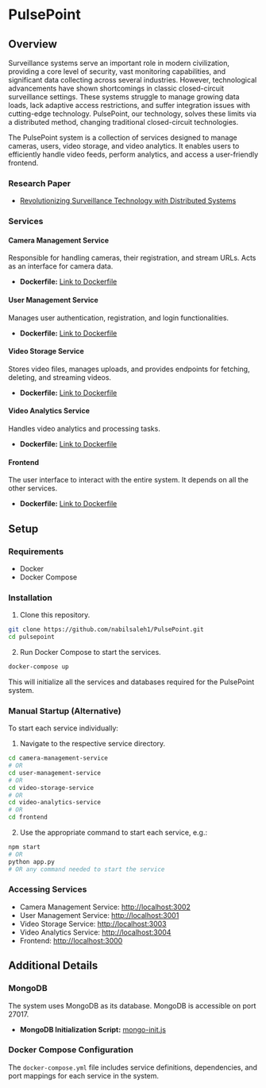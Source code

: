 # PulsePoint

## Overview

Surveillance systems serve an important role in modern civilization, providing a core level of security, vast monitoring capabilities, and significant data collecting across several industries. However, technological advancements have shown shortcomings in classic closed-circuit surveillance settings. These systems struggle to manage growing data loads, lack adaptive access restrictions, and suffer integration issues with cutting-edge technology. PulsePoint, our technology, solves these limits via a distributed method, changing traditional closed-circuit technologies.

The PulsePoint system is a collection of services designed to manage cameras, users, video storage, and video analytics. It enables users to efficiently handle video feeds, perform analytics, and access a user-friendly frontend.

### Research Paper 
- [Revolutionizing Surveillance Technology with Distributed Systems](./Revolutionizing-Surveillance-Technology-with-Distributed-Systems.pdf)
### Services

#### Camera Management Service

Responsible for handling cameras, their registration, and stream URLs. Acts as an interface for camera data.

- **Dockerfile:** [Link to Dockerfile](./camera-management-service/Dockerfile)

#### User Management Service

Manages user authentication, registration, and login functionalities.

- **Dockerfile:** [Link to Dockerfile](./user-management-service/Dockerfile)

#### Video Storage Service

Stores video files, manages uploads, and provides endpoints for fetching, deleting, and streaming videos.

- **Dockerfile:** [Link to Dockerfile](./video-storage-service/Dockerfile)

#### Video Analytics Service

Handles video analytics and processing tasks.

- **Dockerfile:** [Link to Dockerfile](./video-analytics-service/Dockerfile)

#### Frontend

The user interface to interact with the entire system. It depends on all the other services.

- **Dockerfile:** [Link to Dockerfile](./frontend/Dockerfile)

## Setup

### Requirements

- Docker
- Docker Compose

### Installation

1. Clone this repository.

```bash
git clone https://github.com/nabilsaleh1/PulsePoint.git
cd pulsepoint
```

2. Run Docker Compose to start the services.

```bash
docker-compose up
```

This will initialize all the services and databases required for the PulsePoint system.

### Manual Startup (Alternative)

To start each service individually:

1. Navigate to the respective service directory.

```bash
cd camera-management-service
# OR
cd user-management-service
# OR
cd video-storage-service
# OR
cd video-analytics-service
# OR
cd frontend
```

2. Use the appropriate command to start each service, e.g.:

```bash
npm start
# OR
python app.py
# OR any command needed to start the service
```

### Accessing Services

- Camera Management Service: [http://localhost:3002](http://localhost:3002)
- User Management Service: [http://localhost:3001](http://localhost:3001)
- Video Storage Service: [http://localhost:3003](http://localhost:3003)
- Video Analytics Service: [http://localhost:3004](http://localhost:3004)
- Frontend: [http://localhost:3000](http://localhost:3000)

## Additional Details

### MongoDB

The system uses MongoDB as its database. MongoDB is accessible on port 27017.

- **MongoDB Initialization Script:** [mongo-init.js](./database/mongo-init.js)

### Docker Compose Configuration

The `docker-compose.yml` file includes service definitions, dependencies, and port mappings for each service in the system.
